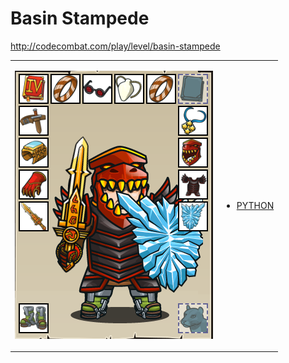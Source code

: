 # Basin Stampede 

http://codecombat.com/play/level/basin-stampede
<table>
<tr>
<td>

![Hero Picture](hero.png?raw=true "Hero Picture")

</td>
<td>
<ul>
<li>

[PYTHON](BasinStampede.py)

</li>
</td>
</tr>
<table>